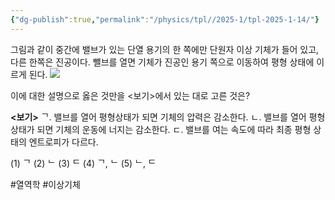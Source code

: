 ```yaml
---
{"dg-publish":true,"permalink":"/physics/tpl//2025-1/tpl-2025-1-14/"}
---
```


그림과 같이 중간에 밸브가 있는 단열 용기의 한 쪽에만 단원자 이상 기체가 들어 있고, 다른 한쪽은 진공이다. 뺄브를 열면 기체가 진공인 용기 쪽으로 이동하여 평형 상태에 이르게 된다.
![](https://cdn.mathpix.com/cropped/2025_05_26_0679df0be5a6770361d8g-7.jpg?height=291&width=917&top_left_y=659&top_left_x=1356)

이에 대한 설명으로 옳은 것만을 <보기>에서 있는 대로 고른 것은?

**<보기>**
ᄀ. 밸브를 열어 평형상태가 되면 기체의 압력은 감소한다.
ㄴ. 밸브를 열어 평형상태가 되면 기체의 운동에 너지는 감소한다.
ㄷ. 밸브를 여는 속도에 따라 최종 평형 상태의 엔트로피가 다르다.

(1) ᄀ
(2) ᄂ
(3) ᄃ
(4) ᄀ, ᄂ
(5) ᄂ, ᄃ

#열역학 #이상기체